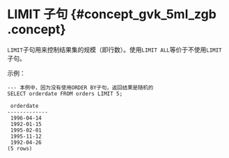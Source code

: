 # LIMIT 子句 {#concept_gvk_5ml_zgb .concept}

`LIMIT`子句用来控制结果集的规模（即行数）。使用`LIMIT ALL`等价于不使用`LIMIT`子句。

示例：

```
--- 本例中，因为没有使用ORDER BY子句，返回结果是随机的
SELECT orderdate FROM orders LIMIT 5;

 orderdate
-------------
 1996-04-14
 1992-01-15
 1995-02-01
 1995-11-12
 1992-04-26
(5 rows)
```

